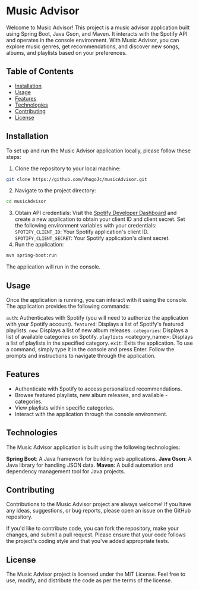 # Music Advisor

Welcome to Music Advisor! This project is a music advisor application built using Spring Boot, Java Gson, and Maven. It interacts with the Spotify API and operates in the console environment. With Music Advisor, you can explore music genres, get recommendations, and discover new songs, albums, and playlists based on your preferences.

## Table of Contents

- [Installation](#installation)
- [Usage](#usage)
- [Features](#features)
- [Technologies](#technologies)
- [Contributing](#contributing)
- [License](#license)

## Installation

To set up and run the Music Advisor application locally, please follow these steps:

1. Clone the repository to your local machine:

```bash
git clone https://github.com/VhugoJc/musicAdvisor.git
```
2. Navigate to the project directory:
```bash
cd musicAdvisor
```
3. Obtain API credentials:
Visit the [Spotify Developer Dashboard](https://developer.spotify.com/dashboard) and create a new application to obtain your client ID and client secret.
Set the following environment variables with your credentials:
`SPOTIFY_CLIENT_ID`: Your Spotify application's client ID.
`SPOTIFY_CLIENT_SECRET`: Your Spotify application's client secret.
4. Run the application:
```bash
mvn spring-boot:run
```
The application will run in the console.

## Usage
Once the application is running, you can interact with it using the console. The application provides the following commands:

`auth`: Authenticates with Spotify (you will need to authorize the application with your Spotify account).
`featured`: Displays a list of Spotify's featured playlists.
`new`: Displays a list of new album releases.
`categories`: Displays a list of available categories on Spotify.
`playlists` <category_name>: Displays a list of playlists in the specified category.
`exit`: Exits the application.
To use a command, simply type it in the console and press Enter. Follow the prompts and instructions to navigate through the application.

## Features
- Authenticate with Spotify to access personalized recommendations.
- Browse featured playlists, new album releases, and available - categories.
- View playlists within specific categories.
- Interact with the application through the console environment.

## Technologies
The Music Advisor application is built using the following technologies:

**Spring Boot**: A Java framework for building web applications.
**Java Gson**: A Java library for handling JSON data.
**Maven**: A build automation and dependency management tool for Java projects.
## Contributing
Contributions to the Music Advisor project are always welcome! If you have any ideas, suggestions, or bug reports, please open an issue on the GitHub repository.

If you'd like to contribute code, you can fork the repository, make your changes, and submit a pull request. Please ensure that your code follows the project's coding style and that you've added appropriate tests.

## License
The Music Advisor project is licensed under the MIT License. Feel free to use, modify, and distribute the code as per the terms of the license.

